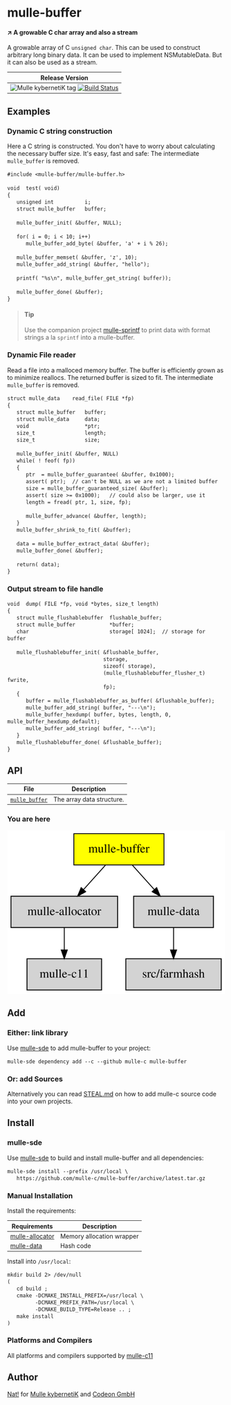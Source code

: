 # mulle-buffer

#### ↗️ A growable C char array and also a stream

A growable array of C `unsigned char`. This can be used to construct arbitrary
long binary data. It can be used to implement NSMutableData. But it can also be
used as a stream.


| Release Version
|-----------------------------------
| ![Mulle kybernetiK tag](https://img.shields.io/github/tag/mulle-c/mulle-buffer.svg?branch=release) [![Build Status](https://github.com/mulle-c/mulle-buffer/workflows/CI/badge.svg?branch=release)](https://github.com/mulle-c/mulle-buffer/actions)

## Examples

### Dynamic C string construction

Here a C string is constructed. You don't have to worry about calculating
the necessary buffer size. It's easy, fast and safe:
The intermediate `mulle_buffer` is removed.

```
#include <mulle-buffer/mulle-buffer.h>

void  test( void)
{
   unsigned int          i;
   struct mulle_buffer   buffer;

   mulle_buffer_init( &buffer, NULL);

   for( i = 0; i < 10; i++)
      mulle_buffer_add_byte( &buffer, 'a' + i % 26);

   mulle_buffer_memset( &buffer, 'z', 10);
   mulle_buffer_add_string( &buffer, "hello");

   printf( "%s\n", mulle_buffer_get_string( buffer));

   mulle_buffer_done( &buffer);
}
```

> #### Tip
>
> Use the companion project [mulle-sprintf](//mulle-core/mulle-sprintf) to
> print data with format strings a la `sprintf` into a mulle-buffer.
>


### Dynamic File reader

Read a file into a malloced memory buffer. The buffer is efficiently
grown as to minimize reallocs. The returned buffer is sized to fit.
The intermediate `mulle_buffer` is removed.


```
struct mulle_data    read_file( FILE *fp)
{
   struct mulle_buffer   buffer;
   struct mulle_data     data;
   void                  *ptr;
   size_t                length;
   size_t                size;

   mulle_buffer_init( &buffer, NULL)
   while( ! feof( fp))
   {
      ptr  = mulle_buffer_guarantee( &buffer, 0x1000);
      assert( ptr);  // can't be NULL as we are not a limited buffer
      size = mulle_buffer_guaranteed_size( &buffer);
      assert( size >= 0x1000);   // could also be larger, use it
      length = fread( ptr, 1, size, fp);

      mulle_buffer_advance( &buffer, length);
   }
   mulle_buffer_shrink_to_fit( &buffer);

   data = mulle_buffer_extract_data( &buffer);
   mulle_buffer_done( &buffer);

   return( data);
}
```


### Output stream to file handle


```
void  dump( FILE *fp, void *bytes, size_t length)
{
   struct mulle_flushablebuffer  flushable_buffer;
   struct mulle_buffer           *buffer;
   char                          storage[ 1024];  // storage for buffer

   mulle_flushablebuffer_init( &flushable_buffer,
                               storage,
                               sizeof( storage),
                               (mulle_flushablebuffer_flusher_t) fwrite,
                               fp);
   {
      buffer = mulle_flushablebuffer_as_buffer( &flushable_buffer);
      mulle_buffer_add_string( buffer, "---\n");
      mulle_buffer_hexdump( buffer, bytes, length, 0, mulle_buffer_hexdump_default);
      mulle_buffer_add_string( buffer, "---\n");
   }
   mulle_flushablebuffer_done( &flushable_buffer);
}
```



## API

File                                 | Description
------------------------------------ | ----------------------------------------
[`mulle_buffer`](dox/API_BUFFER.md)  | The array data structure.



### You are here

![Overview](overview.dot.svg)


## Add

### Either: link library

Use [mulle-sde](//github.com/mulle-sde) to add mulle-buffer to your project:

```
mulle-sde dependency add --c --github mulle-c mulle-buffer
```

### Or: add Sources

Alternatively you can read [STEAL.md](//github.com/mulle-c11/dox/STEAL.md) on
how to add mulle-c source code into your own projects.


## Install

### mulle-sde

Use [mulle-sde](//github.com/mulle-sde) to build and install mulle-buffer and all dependencies:

```
mulle-sde install --prefix /usr/local \
   https://github.com/mulle-c/mulle-buffer/archive/latest.tar.gz
```

### Manual Installation


Install the requirements:

Requirements                                             | Description
---------------------------------------------------------|-----------------------
[mulle-allocator](//github.com/mulle-c/mulle-allocator)  | Memory allocation wrapper
[mulle-data](//github.com/mulle-c/mulle-data)            | Hash code


Install into `/usr/local`:

```
mkdir build 2> /dev/null
(
   cd build ;
   cmake -DCMAKE_INSTALL_PREFIX=/usr/local \
         -DCMAKE_PREFIX_PATH=/usr/local \
         -DCMAKE_BUILD_TYPE=Release .. ;
   make install
)
```


### Platforms and Compilers

All platforms and compilers supported by
[mulle-c11](//github.com/mulle-c/mulle-c11)


## Author

[Nat!](//www.mulle-kybernetik.com/weblog) for
[Mulle kybernetiK](//www.mulle-kybernetik.com) and
[Codeon GmbH](//www.codeon.de)
